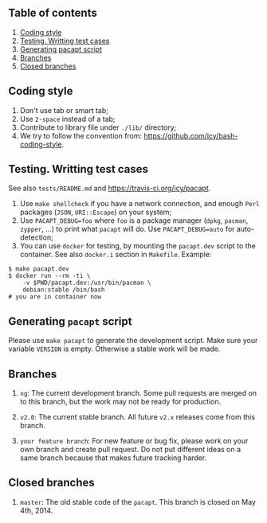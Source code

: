 ## Table of contents

1. [Coding style](#coding-style)
1. [Testing. Writting test cases](#testing-writting-test-cases)
1. [Generating pacapt script](#generating-pacapt-script)
1. [Branches](#branches)
1. [Closed branches](#closed-branches)

## Coding style

1. Don't use tab or smart tab;
1. Use `2-space` instead of a tab;
1. Contribute to library file under `./lib/` directory;
1. We try to follow the convention from:
    https://github.com/icy/bash-coding-style.

## Testing. Writting test cases

See also `tests/README.md` and https://travis-ci.org/icy/pacapt.

1. Use `make shellcheck` if you have a network connection,
   and enough `Perl` packages (`JSON`, `URI::Escape`) on your system;
1. Use `PACAPT_DEBUG=foo` where `foo` is a package manager
   (`dpkg`, `pacman`, `zypper`, ...) to print what `pacapt` will do.
   Use `PACAPT_DEBUG=auto` for auto-detection;
1. You can use `docker` for testing, by mounting the `pacapt.dev` script
   to the container. See also `docker.i` section in `Makefile`. Example:

````
$ make pacapt.dev
$ docker run --rm -ti \
    -v $PWD/pacapt.dev:/usr/bin/pacman \
    debian:stable /bin/bash
# you are in container now
````

## Generating `pacapt` script

Please use `make pacapt` to generate the development script.
Make sure your variable `VERSION` is empty. Otherwise a stable work
will be made.

## Branches

1. `ng`:
    The current development branch.
    Some pull requests are merged on to this branch,
    but the work may not be ready for production.
1. `v2.0`:
    The current stable branch.
    All future `v2.x` releases come from this branch.

1. `your feature branch`:
    For new feature or bug fix, please work on your own branch
    and create pull request.
    Do not put different ideas on a same branch
    because that makes future tracking harder.

## Closed branches

1. `master`:
    The old stable code of the `pacapt`.
    This branch is closed on May 4th, 2014.
